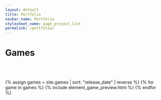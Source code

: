 ```yaml
---
layout: default
title: Portfolio
navbar_name: Portfolio
stylesheet_name: page_project_list
permalink: /portfolio/
---
```

<!-- Games -->
<div class="title-container">
	<h1>Games</h1>
</div>

<div style="padding: 25px;"></div>

<div class="projects-list container marketing">
	{% assign games = site.games | sort: "release_date" | reverse %}
	{% for game in games %}
		{% include element_game_preview.html %}
	{% endfor %}
</div>

<!--hr class="featurette-divider"-->

<!-- Websites -->
<!--div class="title-container">
	<h1>Websites</h1>
</div>

<div style="padding: 25px;"></div>

<div class="projects-list container marketing">
	{% assign websites = site.websites | sort: "release_date" | reverse %}
	{% for website in websites %}
		{% include element_website_preview.html %}
	{% endfor %}
</div-->
